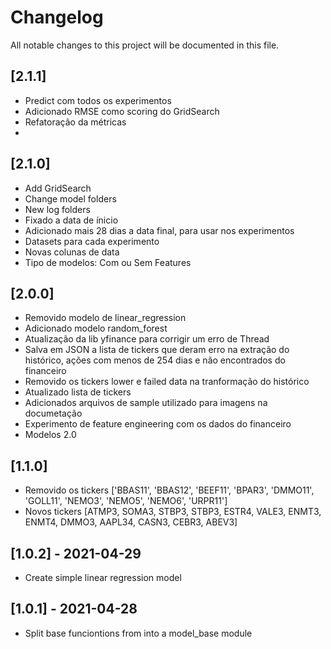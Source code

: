 # Changelog
All notable changes to this project will be documented in this file.

## [2.1.1]
* Predict com todos os experimentos
* Adicionado RMSE como scoring do GridSearch
* Refatoração da métricas
* 

## [2.1.0]
* Add GridSearch
* Change model folders
* New log folders
* Fixado a data de ínicio
* Adicionado mais 28 dias a data final, para usar nos experimentos
* Datasets para cada experimento
* Novas colunas de data
* Tipo de modelos: Com ou Sem Features

## [2.0.0]
* Removido modelo de linear_regression
* Adicionado modelo random_forest
* Atualização da lib yfinance para corrigir um erro de Thread
* Salva em JSON a lista de tickers que deram erro na extração do histórico, 
ações com menos de 254 dias e não encontrados do financeiro
* Removido os tickers lower e failed data na tranformação do histórico
* Atualizado lista de tickers
* Adicionados arquivos de sample utilizado para imagens na documetação
* Experimento de feature engineering com os dados do financeiro
* Modelos 2.0

## [1.1.0]
* Removido os tickers ['BBAS11', 'BBAS12', 'BEEF11', 'BPAR3', 'DMMO11', 'GOLL11', 'NEMO3', 'NEMO5', 'NEMO6', 'URPR11']
* Novos tickers [ATMP3, SOMA3, STBP3, STBP3, ESTR4, VALE3, ENMT3, ENMT4, DMMO3, AAPL34, CASN3, CEBR3, ABEV3]

## [1.0.2] - 2021-04-29
* Create simple linear regression model

## [1.0.1] - 2021-04-28
* Split base funciontions from into a model_base module